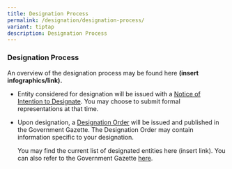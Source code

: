 ```yaml
---
title: Designation Process
permalink: /designation/designation-process/
variant: tiptap
description: Designation Process
---
```

<h3><strong>Designation Process</strong></h3>
<p>An overview of the designation process may be found here <strong>(insert infographics/link).</strong>
</p>
<ul data-tight="true" class="tight">
<li>
<p>Entity considered for designation will be issued with a <u>Notice of Intention to Designate</u>.
You may choose to submit formal representations at that time.</p>
<p></p>
</li>
<li>
<p>Upon designation, a <u>Designation Order</u> will be issued and published
in the Government Gazette. The Designation Order may contain information
specific to your designation.</p>
<p></p>
<p>You may find the current list of designated entities here (insert link).
You can also refer to the Government Gazette <a href="https://www.egazette.com.sg/" rel="noopener noreferrer nofollow" target="_blank">here</a>.</p>
<p></p>
</li>
</ul>
<p></p>